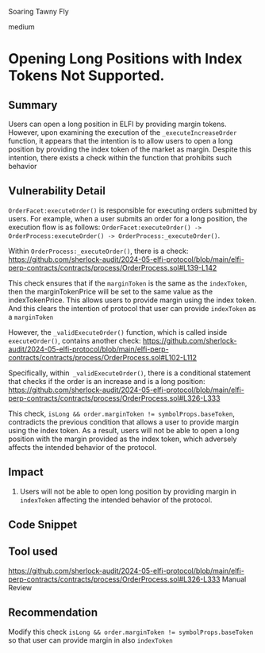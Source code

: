 Soaring Tawny Fly

medium

# Opening Long Positions with Index Tokens Not Supported.

## Summary
Users can open a long position in ELFI by providing margin tokens. However, upon examining the execution of the `_executeIncreaseOrder` function, it appears that the intention is to allow users to open a long position by providing the index token of the market as margin. Despite this intention, there exists a check within the function that prohibits such behavior

## Vulnerability Detail

`OrderFacet:executeOrder()` is responsible for executing orders submitted by users. For example, when a user submits an order for a long position, the execution flow is as follows: `OrderFacet:executeOrder() -> OrderProcess:executeOrder() -> OrderProcess:_executeOrder()`. 

Within `OrderProcess:_executeOrder()`, there is a check:
https://github.com/sherlock-audit/2024-05-elfi-protocol/blob/main/elfi-perp-contracts/contracts/process/OrderProcess.sol#L139-L142

This check ensures that if the `marginToken` is the same as the `indexToken`, then the marginTokenPrice will be set to the same value as the indexTokenPrice. This allows users to provide margin using the index token. And this clears the intention of protocol that user can provide `indexToken` as a `marginToken`

However, the `_validExecuteOrder()` function, which is called inside `executeOrder()`, contains another check:
https://github.com/sherlock-audit/2024-05-elfi-protocol/blob/main/elfi-perp-contracts/contracts/process/OrderProcess.sol#L102-L112

Specifically, within` _validExecuteOrder()`, there is a conditional statement that checks if the order is an increase and is a long position:
https://github.com/sherlock-audit/2024-05-elfi-protocol/blob/main/elfi-perp-contracts/contracts/process/OrderProcess.sol#L326-L333

This check, `isLong && order.marginToken != symbolProps.baseToken`, contradicts the previous condition that allows a user to provide margin using the index token. As a result, users will not be able to open a long position with the margin provided as the index token, which adversely affects the intended behavior of the protocol.
## Impact
1. Users will not be able to open long position by providing margin in `indexToken` affecting the intended behavior of the protocol.
## Code Snippet

## Tool used
https://github.com/sherlock-audit/2024-05-elfi-protocol/blob/main/elfi-perp-contracts/contracts/process/OrderProcess.sol#L326-L333
Manual Review

## Recommendation
Modify this check `isLong && order.marginToken != symbolProps.baseToken` so that user can provide margin in also `indexToken`